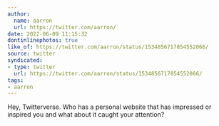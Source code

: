 ```yaml
---
author:
  name: aarron
  url: https://twitter.com/aarron/
date: 2022-06-09 11:15:32
dontinlinephotos: true
like_of: https://twitter.com/aarron/status/1534856717854552066/
source: twitter
syndicated:
- type: twitter
  url: https://twitter.com/aarron/status/1534856717854552066/
tags:
- aarron
---
```


Hey, Twitterverse. Who has a personal website that has impressed or inspired you and what about it caught your attention?